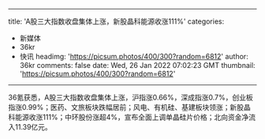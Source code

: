 
---
title: 'A股三大指数收盘集体上涨，新股晶科能源收涨111%'
categories: 
 - 新媒体
 - 36kr
 - 快讯
headimg: 'https://picsum.photos/400/300?random=6812'
author: 36kr
comments: false
date: Wed, 26 Jan 2022 07:02:23 GMT
thumbnail: 'https://picsum.photos/400/300?random=6812'
---

<div>   
36氪获悉，A股三大指数收盘集体上涨，沪指涨0.66%，深成指涨0.7%，创业板指涨0.99%；医药、文旅板块跌幅居前；风电、有机硅、基建板块领涨；新股晶科能源收涨111%；中环股份涨超4%，宣布全面上调单晶硅片价格；北向资金净流入11.39亿元。  
</div>
            